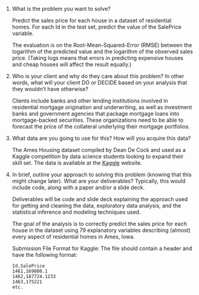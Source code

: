 1. What is the problem you want to solve?

    Predict the sales price for each house in a dataset of residential homes. For each Id in the test set, predict the value of the SalePrice variable. 

    The evaluation is on the Root-Mean-Squared-Error (RMSE) between the logarithm of the predicted value and the logarithm of the observed sales price. (Taking logs means that errors in predicting expensive houses and cheap houses will affect the result equally.)

2. Who is your client and why do they care about this problem? In other words, what will your client DO or DECIDE based on your analysis that they wouldn’t have otherwise?

    Clients include banks and other lending institutions involved in residential mortgage origination and underwriting, as well as investment banks and government agencies that package mortgage loans into mortgage-backed securities.  These organizations need to be able to forecast the price of the collateral underlying their mortgage portfolios.

3. What data are you going to use for this? How will you acquire this data?

    The Ames Housing dataset compiled by Dean De Cock and used as a Kaggle competition by data science students looking to expand their skill set.  The data is available at the [Kaggle](https://www.kaggle.com/c/house-prices-advanced-regression-techniques/data) website.

4. In brief, outline your approach to solving this problem (knowing that this might change later).
What are your deliverables? Typically, this would include code, along with a paper and/or a slide deck.

    Deliverables will be code and slide deck explaining the approach used for getting and cleaning the data, exploratory data analysis, and the statistical inference and modeling techniques used.

    The goal of the analysis is to correctly predict the sales price for each house in the dataset using 79 explanatory variables describing (almost) every aspect of residential homes in Ames, Iowa.

    Submission File Format for Kaggle: The file should contain a header and have the following format:

    ```
    Id,SalePrice
    1461,169000.1
    1462,187724.1233
    1463,175221
    etc.
    ```
